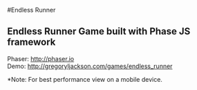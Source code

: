 #Endless Runner
## Endless Runner Game built with Phase JS framework

Phaser: http://phaser.io<br/>
Demo: http://gregoryljackson.com/games/endless_runner

*Note: For best performance view on a mobile device. 
